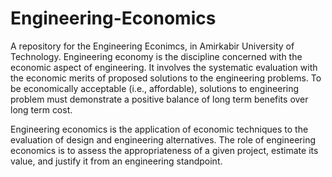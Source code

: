 # Engineering-Economics
A repository for the Engineering Econimcs, in Amirkabir University of Technology.
Engineering  economy  is  the  discipline  concerned  with  the  economic 
aspect  of  engineering.  It  involves  the  systematic  evaluation  with  the  economic 
merits  of  proposed  solutions  to  the  engineering  problems.  To  be  economically 
acceptable (i.e., affordable), solutions to engineering problem must demonstrate 
a positive balance of long term benefits over long term cost. 
 
  Engineering economics is the application of economic techniques to the 
evaluation  of  design  and  engineering  alternatives.  The  role  of  engineering 
economics is to assess the appropriateness of a given project, estimate its value, 
and justify it from an engineering standpoint. 

